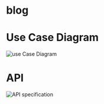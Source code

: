# blog

# Use Case Diagram
![use Case Diagram](https://github.com/uiseongsang/blog/assets/40707686/389ff67f-1cf5-47a5-9c8a-4d25bc7c2430)

# API 
![API specification](https://github.com/uiseongsang/blog/assets/40707686/1abd2931-4dad-4e53-b915-db36d72bdd4b)
